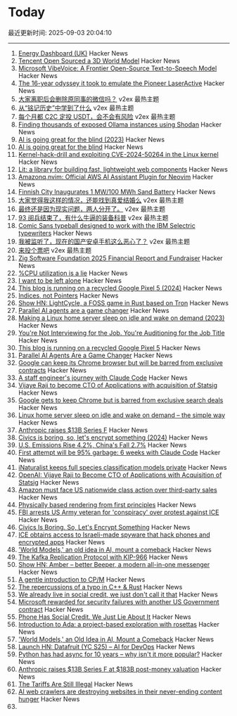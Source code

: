 # Today

最近更新时间: 2025-09-03 20:04:10

--- 
1. [Energy Dashboard (UK)](https://www.energydashboard.co.uk/map) Hacker News
2. [Tencent Open Sourced a 3D World Model](https://github.com/Tencent-Hunyuan/HunyuanWorld-Voyager) Hacker News
3. [Microsoft VibeVoice: A Frontier Open-Source Text-to-Speech Model](https://microsoft.github.io/VibeVoice/) Hacker News
4. [The 16-year odyssey it took to emulate the Pioneer LaserActive](https://www.readonlymemo.com/this-is-the-first-the-16-year-odyssey-of-time-money-wrong-turns-and-frustration-it-took-to-finally-emulate-the-pioneer-laseractive/) Hacker News
5. [大家离职后会删除原同事的微信吗？](https://www.v2ex.com/t/1156780) v2ex 最热主题
6. [从“铭记历史”中学到了什么](https://www.v2ex.com/t/1156762) v2ex 最热主题
7. [每个月都 C2C 定投 USDT，会不会有风险](https://www.v2ex.com/t/1156731) v2ex 最热主题
8. [Finding thousands of exposed Ollama instances using Shodan](https://blogs.cisco.com/security/detecting-exposed-llm-servers-shodan-case-study-on-ollama) Hacker News
9. [AI is going great for the blind (2023)](https://robertkingett.com/posts/6230/) Hacker News
10. [AI is going great for the blind](https://robertkingett.com/posts/6230/) Hacker News
11. [Kernel-hack-drill and exploiting CVE-2024-50264 in the Linux kernel](https://a13xp0p0v.github.io/2025/09/02/kernel-hack-drill-and-CVE-2024-50264.html) Hacker News
12. [Lit: a library for building fast, lightweight web components](https://lit.dev) Hacker News
13. [Amazonq.nvim: Official AWS AI Assistant Plugin for Neovim](https://github.com/awslabs/amazonq.nvim) Hacker News
14. [Finnish City Inaugurates 1 MW/100 MWh Sand Battery](https://cleantechnica.com/2025/08/30/finnish-city-inaugurates-1-mw-100-mwh-sand-battery/) Hacker News
15. [大家觉得我这样的情况，还能找到真爱结婚么](https://www.v2ex.com/t/1156760) v2ex 最热主题
16. [最终还是因为现实问题，两人分开了。](https://www.v2ex.com/t/1156743) v2ex 最热主题
17. [93 阅兵结束了，有什么牛逼的装备科普](https://www.v2ex.com/t/1156739) v2ex 最热主题
18. [Comic Sans typeball designed to work with the IBM Selectric typewriters](https://www.printables.com/model/441233-comic-sans-typeball-for-the-ibm-selectric-typewrit) Hacker News
19. [我被监听了，现在的国产安卓手机这么恶心了？](https://www.v2ex.com/t/1156726) v2ex 最热主题
20. [来投个票吧](https://www.v2ex.com/t/1156704) v2ex 最热主题
21. [Zig Software Foundation 2025 Financial Report and Fundraiser](https://ziglang.org/news/2025-financials/) Hacker News
22. [%CPU utilization is a lie](https://www.brendanlong.com/cpu-utilization-is-a-lie.html) Hacker News
23. [I want to be left alone](https://blog.ctms.me/posts/2024-07-26-i-want-to-be-left-alone/) Hacker News
24. [This blog is running on a recycled Google Pixel 5 (2024)](https://blog.ctms.me/posts/2024-08-29-running-this-blog-on-a-pixel-5/) Hacker News
25. [Indices, not Pointers](https://joegm.github.io/blog/indices-not-pointers/) Hacker News
26. [Show HN: LightCycle, a FOSS game in Rust based on Tron](https://github.com/Tortured-Metaphor/LightCycle) Hacker News
27. [Parallel AI agents are a game changer](https://morningcoffee.io/parallel-ai-agents-are-a-game-changer.html) Hacker News
28. [Making a Linux home server sleep on idle and wake on demand (2023)](https://dgross.ca/blog/linux-home-server-auto-sleep) Hacker News
29. [You're Not Interviewing for the Job. You're Auditioning for the Job Title](https://idiallo.com/blog/performing-for-the-job-title) Hacker News
30. [This blog is running on a recycled Google Pixel 5](https://blog.ctms.me/posts/2024-08-29-running-this-blog-on-a-pixel-5/) Hacker News
31. [Parallel AI Agents Are a Game Changer](https://morningcoffee.io/parallel-ai-agents-are-a-game-changer.html) Hacker News
32. [Google can keep its Chrome browser but will be barred from exclusive contracts](https://www.cnbc.com/2025/09/02/google-antitrust-search-ruling.html) Hacker News
33. [A staff engineer's journey with Claude Code](https://www.sanity.io/blog/first-attempt-will-be-95-garbage) Hacker News
34. [Vijaye Raji to become CTO of Applications with acquisition of Statsig](https://openai.com/index/vijaye-raji-to-become-cto-of-applications-with-acquisition-of-statsig/) Hacker News
35. [Google gets to keep Chrome but is barred from exclusive search deals](https://www.cnbc.com/2025/09/02/google-antitrust-search-ruling.html) Hacker News
36. [Linux home server sleep on idle and wake on demand – the simple way](https://dgross.ca/blog/linux-home-server-auto-sleep) Hacker News
37. [Anthropic raises $13B Series F](https://www.anthropic.com/news/anthropic-raises-series-f-at-usd183b-post-money-valuation) Hacker News
38. [Civics is boring, so, let's encrypt something (2024)](https://queue.acm.org/detail.cfm?id=3703126) Hacker News
39. [U.S. Emissions Rise 4.2%, China's Fall 2.7%](https://www.theenergymix.com/u-s-emissions-rise-chinas-fall-in-massive-shift-between-worlds-biggest-climate-polluters/) Hacker News
40. [First attempt will be 95% garbage: 6 weeks with Claude Code](https://www.sanity.io/blog/first-attempt-will-be-95-garbage) Hacker News
41. [iNaturalist keeps full species classification models private](https://github.com/inaturalist/inatVisionAPI) Hacker News
42. [OpenAI: Vijaye Raji to Become CTO of Applications with Acquisition of Statsig](https://openai.com/index/vijaye-raji-to-become-cto-of-applications-with-acquisition-of-statsig/) Hacker News
43. [Amazon must face US nationwide class action over third-party sales](https://www.reuters.com/legal/government/amazon-must-face-us-nationwide-class-action-over-third-party-sales-2025-09-02/) Hacker News
44. [Physically based rendering from first principles](https://imadr.me/pbr/) Hacker News
45. [FBI arrests US Army veteran for 'conspiracy' over protest against ICE](https://www.theguardian.com/us-news/2025/sep/02/fbi-arrest-us-army-veteran-ice-protest) Hacker News
46. [Civics Is Boring. So, Let's Encrypt Something](https://queue.acm.org/detail.cfm?id=3703126) Hacker News
47. [ICE obtains access to Israeli-made spyware that hack phones and encrypted apps](https://www.theguardian.com/us-news/2025/sep/02/trump-immigration-ice-israeli-spyware) Hacker News
48. ['World Models,' an old idea in AI, mount a comeback](https://www.quantamagazine.org/world-models-an-old-idea-in-ai-mount-a-comeback-20250902/) Hacker News
49. [The Kafka Replication Protocol with KIP-966](https://github.com/Vanlightly/kafka-tlaplus/blob/main/kafka_data_replication/kraft/kip-966/description/0_kafka_replication_protocol.md) Hacker News
50. [Show HN: Amber – better Beeper, a modern all-in-one messenger](https://useamber.app/) Hacker News
51. [A gentle introduction to CP/M](https://eerielinux.wordpress.com/2025/08/28/a-gentle-introduction-to-cp-m/) Hacker News
52. [The repercussions of a typo in C++ & Rust](https://www.nablag.com/rust_cpp_missing_ampersand) Hacker News
53. [We already live in social credit, we just don't call it that](https://www.thenexus.media/your-phone-already-has-social-credit-we-just-lie-about-it/) Hacker News
54. [Microsoft rewarded for security failures with another US Government contract](https://www.theregister.com/2025/09/02/microsoft_rewarded_for_security_failures/) Hacker News
55. [Phone Has Social Credit. We Just Lie About It](https://www.thenexus.media/your-phone-already-has-social-credit-we-just-lie-about-it/) Hacker News
56. [Introduction to Ada: a project-based exploration with rosettas](https://blog.adacore.com/introduction-to-ada-a-project-based-exploration-with-rosettas) Hacker News
57. ['World Models,' an Old Idea in AI, Mount a Comeback](https://www.quantamagazine.org/world-models-an-old-idea-in-ai-mount-a-comeback-20250902/) Hacker News
58. [Launch HN: Datafruit (YC S25) – AI for DevOps](https://news.ycombinator.com/item?id=45104974) Hacker News
59. [Python has had async for 10 years – why isn't it more popular?](https://tonybaloney.github.io/posts/why-isnt-python-async-more-popular.html) Hacker News
60. [Anthropic raises $13B Series F at $183B post-money valuation](https://www.anthropic.com/news/anthropic-raises-series-f-at-usd183b-post-money-valuation) Hacker News
61. [The Tariffs Are Still Illegal](https://www.bloomberg.com/opinion/newsletters/2025-09-02/the-tariffs-are-still-illegal) Hacker News
62. [AI web crawlers are destroying websites in their never-ending content hunger](https://www.theregister.com/2025/08/29/ai_web_crawlers_are_destroying/) Hacker News
63. [<template>: The Content Template element](https://developer.mozilla.org/en-US/docs/Web/HTML/Reference/Elements/template) Hacker News
64. [OpenAI says it's scanning users' conversations and reporting content to police](https://futurism.com/openai-scanning-conversations-police) Hacker News
